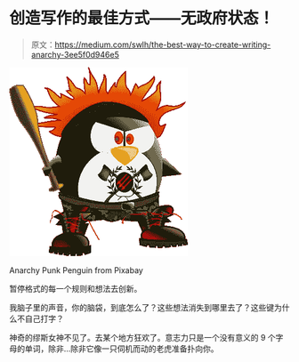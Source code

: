 # 创造写作的最佳方式——无政府状态！

> 原文：<https://medium.com/swlh/the-best-way-to-create-writing-anarchy-3ee5f0d946e5>

![](img/0d9c1ee3ec18c6f20c6b85b7dd5de1ea.png)

Anarchy Punk Penguin from Pixabay

暂停格式的每一个规则和想法去创新。

我脑子里的声音，你的脑袋，到底怎么了？这些想法消失到哪里去了？这些键为什么不自己打字？

神奇的缪斯女神不见了。去某个地方狂欢了。意志力只是一个没有意义的 9 个字母的单词，除非…除非它像一只伺机而动的老虎准备扑向你。